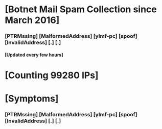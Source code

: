 # [Botnet Mail Spam Collection since March 2016]
### [PTRMssing] [MalformedAddress] [ylmf-pc] [spoof] [InvalidAddress] [.] [.]
#### [Updated every few hours]

# [Counting 99280 IPs]

# [Symptoms] 
###   [PTRMssing] [MalformedAddress] [ylmf-pc] [spoof] [InvalidAddress] [.] [.]

